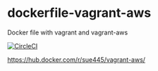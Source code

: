 # dockerfile-vagrant-aws
Docker file with vagrant and vagrant-aws

[![CircleCI](https://circleci.com/gh/sue445/dockerfile-vagrant-aws.svg?style=svg)](https://circleci.com/gh/sue445/dockerfile-vagrant-aws)

https://hub.docker.com/r/sue445/vagrant-aws/
